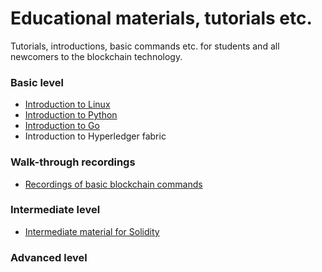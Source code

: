 # Educational materials, tutorials etc.
Tutorials, introductions, basic commands etc. for students and all newcomers to the blockchain technology.

### Basic level
* [Introduction to Linux](intro_linux.md)
* [Introduction to Python](intro_python.md)
* [Introduction to Go](intro_go.md)
* Introduction to Hyperledger fabric

### Walk-through recordings
* [Recordings of basic blockchain commands](/recordings/README.md)

### Intermediate level
* [Intermediate material for Solidity](intermediate_solidity.md)

### Advanced level

